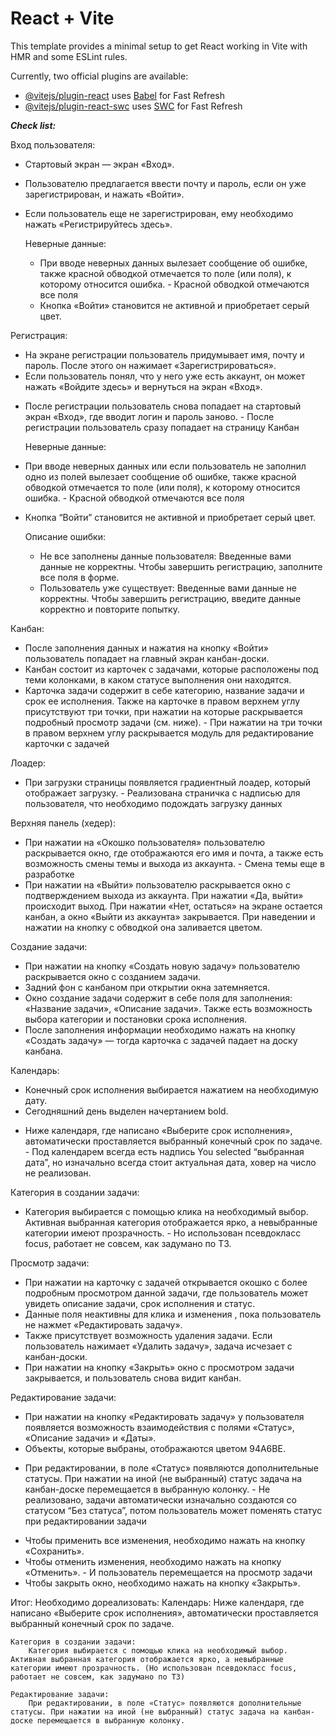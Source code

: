 # React + Vite

This template provides a minimal setup to get React working in Vite with HMR and some ESLint rules.

Currently, two official plugins are available:

- [@vitejs/plugin-react](https://github.com/vitejs/vite-plugin-react/blob/main/packages/plugin-react/README.md) uses [Babel](https://babeljs.io/) for Fast Refresh
- [@vitejs/plugin-react-swc](https://github.com/vitejs/vite-plugin-react-swc) uses [SWC](https://swc.rs/) for Fast Refresh


***Check list:***

Вход пользователя:

+ Стартовый экран — экран «Вход». 
+ Пользователю предлагается ввести почту и пароль, если он уже зарегистрирован, и нажать «Войти». 
+ Если пользователь еще не зарегистрирован, ему необходимо нажать «Регистрируйтесь здесь».

    Неверные данные:

    + При вводе неверных данных вылезает сообщение об ошибке, также красной обводкой отмечается то поле (или поля), к которому относится ошибка. - Красной обводкой отмечаются все поля
    + Кнопка «Войти» становится не активной и приобретает серый цвет.


Регистрация: 

+ На экране регистрации пользователь придумывает имя, почту и пароль. После этого он нажимает «Зарегистрироваться». 
+ Если пользователь понял, что у него уже есть аккаунт, он может нажать «Войдите здесь» и вернуться на экран «Вход».
- После регистрации пользователь снова попадает на стартовый экран «Вход», где вводит логин и пароль заново. - После регистрации пользователь сразу попадает на страницу Канбан 

   	Неверные данные:

+ При вводе неверных данных или если пользователь не заполнил одно из полей вылезает сообщение об ошибке, также красной обводкой отмечается то поле (или поля), к которому относится ошибка.  - Красной обводкой отмечаются все поля
+ Кнопка “Войти” становится не активной и приобретает серый цвет.

    Описание ошибки:
    + Не все заполнены данные пользователя:
    Введенные вами данные не корректны. Чтобы завершить регистрацию, заполните все поля в форме.
    + Пользователь уже существует: 
    Введенные вами данные не корректны. Чтобы завершить регистрацию, введите данные корректно и повторите попытку.

Канбан:

+ После заполнения данных и нажатия на кнопку «Войти» пользователь попадает на главный экран канбан-доски.
+ Канбан состоит из карточек с задачами, которые расположены под теми колонками, в каком статусе выполнения они находятся.
+ Карточка задачи содержит в себе категорию, название задачи и срок ее исполнения. Также на карточке в правом верхнем углу присутствуют три точки, при нажатии на которые раскрывается подробный просмотр задачи (см. ниже). - При нажатии на три точки в правом верхнем углу раскрывается модуль для редактирование карточки с задачей 

Лоадер:

- При загрузки страницы появляется градиентный лоадер, который отображает загрузку. - Реализована страничка с надписью для пользователя, что необходимо подождать загрузку данных 

Верхняя панель (хедер):

+ При нажатии на «Окошко пользователя» пользователю раскрывается окно, где отображаются его имя и почта, а также есть возможность смены темы и выхода из аккаунта. - Смена темы еще в разработке 
+ При нажатии на «Выйти» пользователю раскрывается окно с подтверждением выхода из аккаунта. При нажатии «Да, выйти» происходит выход. При нажатии «Нет, остаться» на экране остается канбан, а окно «Выйти из аккаунта» закрывается. При наведении и нажатии на кнопку с обводкой она заливается цветом.

Создание задачи:

+ При нажатии на кнопку «Создать новую задачу» пользователю раскрывается окно с созданием задачи. 
+ Задний фон с канбаном при открытии окна затемняется.
+ Окно создание задачи содержит в себе поля для заполнения: «Название задачи», «Описание задачи». Также есть возможность выбора категории и постановки срока исполнения.
+ После заполнения информации необходимо нажать на кнопку «Создать задачу» — тогда карточка с задачей падает на доску канбана.

Календарь: 

+ Конечный срок исполнения выбирается нажатием на необходимую дату. 
+ Сегодняшний день выделен начертанием bold.
- Ниже календаря, где написано «Выберите срок исполнения», автоматически проставляется выбранный конечный срок по задаче. - Под календарем всегда есть надпись You selected “выбранная дата”, но изначально всегда стоит актуальная дата, ховер на число не реализован.

Категория в создании задачи:
+ Категория выбирается с помощью клика на необходимый выбор. Активная выбранная категория отображается ярко, а невыбранные категории имеют прозрачность. - Но использован псевдокласс focus, работает не совсем, как задумано по ТЗ.

Просмотр задачи:

+ При нажатии на карточку с задачей открывается окошко с более подробным просмотром данной задачи, где пользователь может увидеть описание задачи, срок исполнения и статус. 
+ Данные поля неактивны для клика и изменения , пока пользователь не нажмет «Редактировать задачу». 
+ Также присутствует возможность удаления задачи. Если пользователь нажимает «Удалить задачу», задача исчезает с канбан-доски.
+ При нажатии на кнопку «Закрыть» окно с просмотром задачи закрывается, и пользователь снова видит канбан.

Редактирование задачи:

+ При нажатии на кнопку «Редактировать задачу» у пользователя появляется возможность взаимодействия с полями «Статус», «Описание задачи» и «Даты».
+ Объекты, которые выбраны, отображаются цветом 94A6BE.
- При редактировании, в поле «Статус» появляются дополнительные статусы. При нажатии на иной (не выбранный) статус задача на канбан-доске перемещается в выбранную колонку. - Не реализовано, задачи автоматически изначально создаются со статусом “Без статуса”, потом пользователь может поменять статус при редактировании задачи 
+ Чтобы применить все изменения, необходимо нажать на кнопку «Сохранить».
+ Чтобы отменить изменения, необходимо нажать на кнопку «Отменить». - И пользователь перемещается на просмотр задачи
+ Чтобы закрыть окно, необходимо нажать на кнопку «Закрыть».



Итог: 
Необходимо дореализовать:
    Календарь:
        Ниже календаря, где написано «Выберите срок исполнения», автоматически проставляется выбранный конечный срок по задаче.

	Категория в создании задачи:
        Категория выбирается с помощью клика на необходимый выбор. Активная выбранная категория отображается ярко, а невыбранные категории имеют прозрачность. (Но использован псевдокласс focus, работает не совсем, как задумано по ТЗ)

    Редактирование задачи:
        При редактировании, в поле «Статус» появляются дополнительные статусы. При нажатии на иной (не выбранный) статус задача на канбан-доске перемещается в выбранную колонку.

